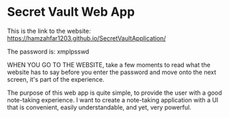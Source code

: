 # Secret Vault Web App
This is the link to the website: https://hamzahfar1203.github.io/SecretVaultApplication/

The password is: xmplpsswd

WHEN YOU GO TO THE WEBSITE, take a few moments to read what the website has to say before you enter the password and move onto the next screen, it's part of the experience.

The purpose of this web app is quite simple, to provide the user with a good note-taking experience. I want to create a note-taking application with a UI that is convenient, easily understandable, and yet, very powerful.
